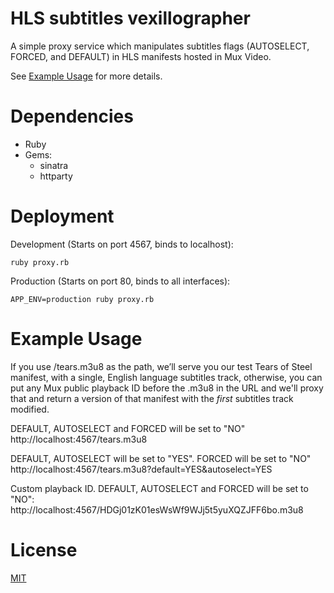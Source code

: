 # HLS subtitles vexillographer

A simple proxy service which manipulates subtitles flags (AUTOSELECT, FORCED, and DEFAULT) in HLS manifests hosted in Mux Video.

See [Example Usage](#example-usage) for more details.

# Dependencies
* Ruby
* Gems: 
  * sinatra
  * httparty

# Deployment

Development (Starts on port 4567, binds to localhost):

```
ruby proxy.rb
```

Production (Starts on port 80, binds to all interfaces):
```
APP_ENV=production ruby proxy.rb
```

# Example Usage

If you use /tears.m3u8 as the path, we’ll serve you our test Tears of Steel manifest, with a single, English language subtitles track, otherwise, you can put any Mux public playback ID before the .m3u8 in the URL and we'll proxy that and return a version of that manifest with the _first_ subtitles track modified.

DEFAULT, AUTOSELECT and FORCED will be set to "NO"
http://localhost:4567/tears.m3u8

DEFAULT, AUTOSELECT will be set to "YES". FORCED will be set to "NO"
http://localhost:4567/tears.m3u8?default=YES&autoselect=YES

Custom playback ID. DEFAULT, AUTOSELECT and FORCED will be set to "NO":
http://localhost:4567/HDGj01zK01esWsWf9WJj5t5yuXQZJFF6bo.m3u8

# License

[MIT](LICENSE)
